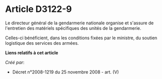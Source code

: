 # Article D3122-9

Le directeur général de la gendarmerie nationale organise et s'assure de l'entretien des matériels spécifiques des unités de
la gendarmerie.

Celles-ci bénéficient, dans les conditions fixées par le ministre, du soutien logistique des services des armées.

**Liens relatifs à cet article**

_Créé par_:

  - Décret n°2008-1219 du 25 novembre 2008 - art. (V)
